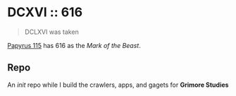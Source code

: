 DCXVI :: 616
==============

> DCLXVI was taken

[Papyrus 115](https://en.wikipedia.org/wiki/Papyrus_115) has 616 as the *Mark of the Beast*. 

Repo
----

An *init* repo while I build the crawlers, apps, and gagets for **Grimore Studies**
